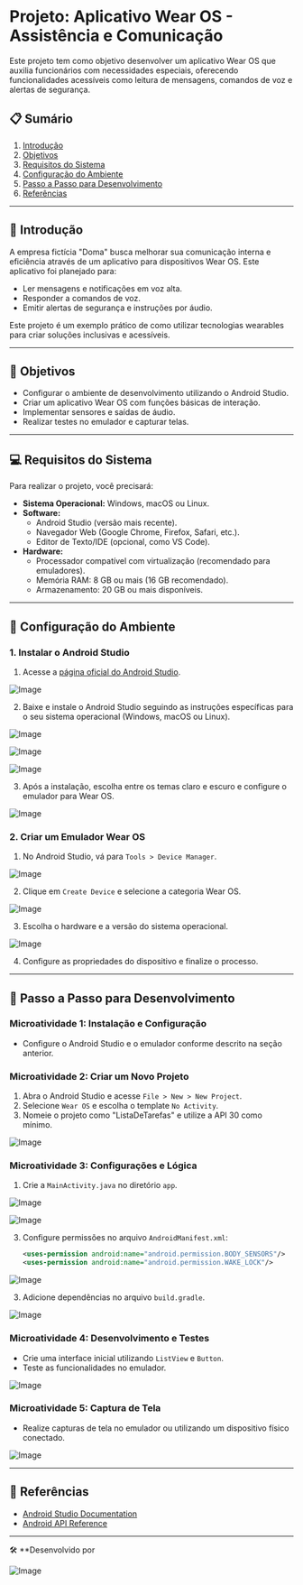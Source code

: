 # Projeto: Aplicativo Wear OS - Assistência e Comunicação

Este projeto tem como objetivo desenvolver um aplicativo Wear OS que auxilia funcionários com necessidades especiais, oferecendo funcionalidades acessíveis como leitura de mensagens, comandos de voz e alertas de segurança.

## 📋 Sumário

1. [Introdução](#introducao)
2. [Objetivos](#objetivos)
3. [Requisitos do Sistema](#requisitos-do-sistema)
4. [Configuração do Ambiente](#configuracao-do-ambiente)
5. [Passo a Passo para Desenvolvimento](#passo-a-passo-para-desenvolvimento)
6. [Referências](#referencias)

---

<a name="introducao"></a>
## 📝 Introdução

A empresa fictícia "Doma" busca melhorar sua comunicação interna e eficiência através de um aplicativo para dispositivos Wear OS. Este aplicativo foi planejado para:

- Ler mensagens e notificações em voz alta.
- Responder a comandos de voz.
- Emitir alertas de segurança e instruções por áudio.

Este projeto é um exemplo prático de como utilizar tecnologias wearables para criar soluções inclusivas e acessíveis.

---

<a name="objetivos"></a>
## 🎯 Objetivos

- Configurar o ambiente de desenvolvimento utilizando o Android Studio.
- Criar um aplicativo Wear OS com funções básicas de interação.
- Implementar sensores e saídas de áudio.
- Realizar testes no emulador e capturar telas.

---

<a name="requisitos-do-sistema"></a>
## 💻 Requisitos do Sistema

Para realizar o projeto, você precisará:

- **Sistema Operacional:** Windows, macOS ou Linux.
- **Software:**
  - Android Studio (versão mais recente).
  - Navegador Web (Google Chrome, Firefox, Safari, etc.).
  - Editor de Texto/IDE (opcional, como VS Code).
- **Hardware:**
  - Processador compatível com virtualização (recomendado para emuladores).
  - Memória RAM: 8 GB ou mais (16 GB recomendado).
  - Armazenamento: 20 GB ou mais disponíveis.

---

<a name="configuracao-do-ambiente"></a>
## 🔧 Configuração do Ambiente

### 1. Instalar o Android Studio

1. Acesse a [página oficial do Android Studio](https://developer.android.com/studio?hl=pt-br#get-android-studio).

![Image](https://github.com/user-attachments/assets/d301276f-180f-4588-9d90-e59c624e54ec)

2. Baixe e instale o Android Studio seguindo as instruções específicas para o seu sistema operacional (Windows, macOS ou Linux).

![Image](https://github.com/user-attachments/assets/a5887816-8cbc-4287-9b93-d143fd7688e7)

![Image](https://github.com/user-attachments/assets/bc7028f1-c03e-45ca-a205-01bbe533a334)

![Image](https://github.com/user-attachments/assets/0a88306a-4064-4e5e-a250-8a101d3acb5c)

3. Após a instalação, escolha entre os temas claro e escuro e configure o emulador para Wear OS.

![Image](https://github.com/user-attachments/assets/e7a49e81-2659-4e10-b20a-4169e70e5a48)

### 2. Criar um Emulador Wear OS

1. No Android Studio, vá para `Tools > Device Manager`.

![Image](https://github.com/user-attachments/assets/51726903-6a8f-4a78-9c37-f737d3712d42)

2. Clique em `Create Device` e selecione a categoria Wear OS.

![Image](https://github.com/user-attachments/assets/f906e066-0476-4519-8797-334d2d334ba9)

3. Escolha o hardware e a versão do sistema operacional.

![Image](https://github.com/user-attachments/assets/5cb6f41e-dd2b-470e-8cb9-8722c9ae503d)

4. Configure as propriedades do dispositivo e finalize o processo.

---

<a name="passo-a-passo-para-desenvolvimento"></a>
## 🚀 Passo a Passo para Desenvolvimento

### Microatividade 1: Instalação e Configuração
- Configure o Android Studio e o emulador conforme descrito na seção anterior.

### Microatividade 2: Criar um Novo Projeto
1. Abra o Android Studio e acesse `File > New > New Project`.
2. Selecione `Wear OS` e escolha o template `No Activity`.
3. Nomeie o projeto como "ListaDeTarefas" e utilize a API 30 como mínimo.

![Image](https://github.com/user-attachments/assets/891b19a6-caaa-4bd5-b5b9-771a5880cfae)

### Microatividade 3: Configurações e Lógica
1. Crie a `MainActivity.java` no diretório `app`.

![Image](https://github.com/user-attachments/assets/8e2b4a6f-5c35-4812-a583-916247a31f17)

![Image](https://github.com/user-attachments/assets/8708a6b7-619a-4a11-80c6-29b7e7a6db5a)
   
3. Configure permissões no arquivo `AndroidManifest.xml`:
   ```xml
   <uses-permission android:name="android.permission.BODY_SENSORS"/>
   <uses-permission android:name="android.permission.WAKE_LOCK"/>
   ```
![Image](https://github.com/user-attachments/assets/b1ece45e-f349-471c-8490-ab9d690dce7c)

3. Adicione dependências no arquivo `build.gradle`.

![Image](https://github.com/user-attachments/assets/601ea5ca-b24b-4288-845b-c7d2d16ea2a6)

### Microatividade 4: Desenvolvimento e Testes
- Crie uma interface inicial utilizando `ListView` e `Button`.
- Teste as funcionalidades no emulador.

![Image](https://github.com/user-attachments/assets/11664081-c604-4b3c-944e-e0d3bb22395e)

### Microatividade 5: Captura de Tela
- Realize capturas de tela no emulador ou utilizando um dispositivo físico conectado.

![Image](https://github.com/user-attachments/assets/9feb3f02-fa19-4a77-a7bb-ee08e8bf4ca3)

---

<a name="referencias"></a>
## 📌 Referências

- [Android Studio Documentation](https://developer.android.com/studio?hl=pt-br)
- [Android API Reference](https://developer.android.com/reference)

---

🛠️ **Desenvolvido por

![Image](https://github.com/user-attachments/assets/aaf8c20a-4df7-4b19-86b9-d660be250da9)
